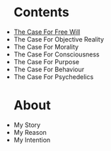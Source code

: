 <html>
  <h1 align="left">Contents</h1>
  <ul style="text-align:left;padding-left:.5">
    <li><a href="https://theCaseFor.github.io/test">The Case For Free Will</a></li>
    <li>The Case For Objective Reality</li>
    <li>The Case For Morality</li>
    <li>The Case For Consciousness</li>
    <li>The Case For Purpose</li>
    <li>The Case For Behaviour</li>
    <li>The Case For Psychedelics</li>
  </ul>
 </html>
 
 <html>
  <h1 align="left">About</h1>
  <ul style="text-align:left;padding-left:.5">
    <li>My Story</li>
    <li>My Reason</li>
    <li>My Intention</li>
  </ul>
 </html>

<html>
  <body>
    <script src="/__/firebase/7.6.1/firebase-app.js"></script>
    <script src="/__/firebase/7.6.1/firebase-analytics.js"></script>
    <script src="/__/firebase/init.js"></script>
  </body>
</html>



